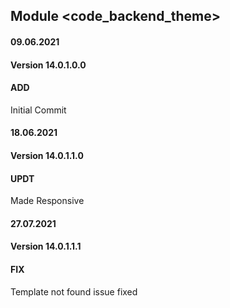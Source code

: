 ## Module <code_backend_theme>

#### 09.06.2021

#### Version 14.0.1.0.0

#### ADD

Initial Commit

#### 18.06.2021

#### Version 14.0.1.1.0

#### UPDT

Made Responsive

#### 27.07.2021

#### Version 14.0.1.1.1

#### FIX

Template not found issue fixed
